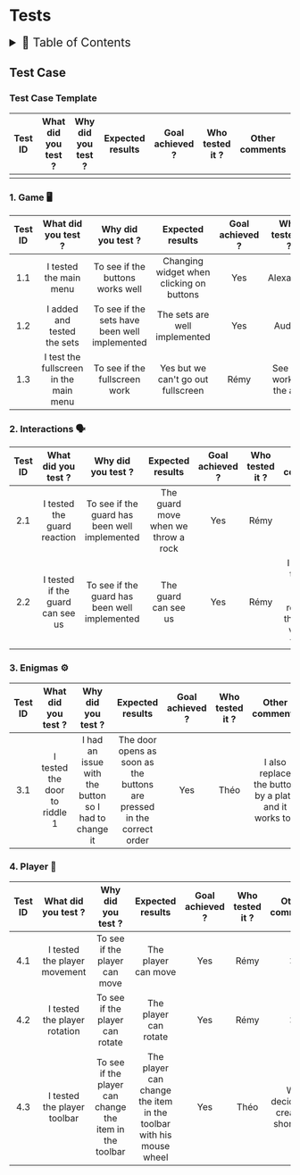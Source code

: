 # Tests

<details>
<summary style="font-size:150%">
  📖 Table of Contents
</summary>

- [Tests](#tests)
  - [Test Case](#test-case)
    - [Test Case Template](#test-case-template)
    - [1. Game 🖥️](#1-game-️)
    - [2. Interactions 🗣️](#2-interactions-️)
    - [3. Enigmas ⚙️](#3-enigmas-️)
    - [4. Player 👤](#4-player-)

</details>

## Test Case

### Test Case Template

| Test ID | What did you test ? | Why did you test ? | Expected results | Goal achieved ? | Who tested it ? | Other comments |
|:----:|:----:|:----:|:----:|:----:|:----:|:----:|
|  |  |  |  |  |  |  |

### 1. Game 🖥️

| Test ID | What did you test ? | Why did you test ? | Expected results | Goal achieved ? | Who tested it ? | Other comments |
|:----:|:----:|:----:|:----:|:----:|:----:|:----:|
| 1.1 | I tested the main menu | To see if the buttons works well | Changing widget when clicking on buttons | Yes | Alexandre | I have to improve the widgets |
| 1.2 | I added and tested the sets | To see if the sets have been well implemented | The sets are well implemented | Yes | Audrey | ❌ |
| 1.3 | I test the fullscreen in the main menu |  To see if the fullscreen work | Yes but we can't go out fullscreen | Rémy | See if Is work on the app |


### 2. Interactions 🗣️

| Test ID | What did you test ? | Why did you test ? | Expected results | Goal achieved ? | Who tested it ? | Other comments |
|:---:|:----:|:---:|:----:|:----:|:----:|:----:|
| 2.1 | I tested the guard reaction | To see if the guard has been well implemented | The guard move when we throw a rock | Yes | Rémy | ❌ |
| 2.2 | I tested if the guard can see us | To see if the guard has been well implemented | The guard can see us | Yes | Rémy | I decided to add a "light" which represent the field of vision of this one |

### 3. Enigmas ⚙️

| Test ID | What did you test ? | Why did you test ? | Expected results | Goal achieved ? | Who tested it ? | Other comments |
|:----:|:----:|:----:|:----:|:----:|:----:|:----:|
| 3.1 | I tested the door to riddle 1 | I had an issue with the button so I had to change it | The door opens as soon as the buttons are pressed in the correct order | Yes | Théo | I also replace the button by a plate and it works too |

### 4. Player 👤

| Test ID | What did you test ? | Why did you test ? | Expected results | Goal achieved ? | Who tested it ? | Other comments |
|:----:|:----:|:----:|:----:|:----:|:----:|:----:|
| 4.1 | I tested the player movement | To see if the player can move | The player can move | Yes | Rémy | ❌ |
| 4.2 | I tested the player rotation | To see if the player can rotate | The player can rotate | Yes | Rémy | ❌ |
| 4.3 | I tested the player toolbar | To see if the player can change the item in the toolbar | The player can change the item in the toolbar with his mouse wheel | Yes | Théo | We decided to create 4 shortcuts |
